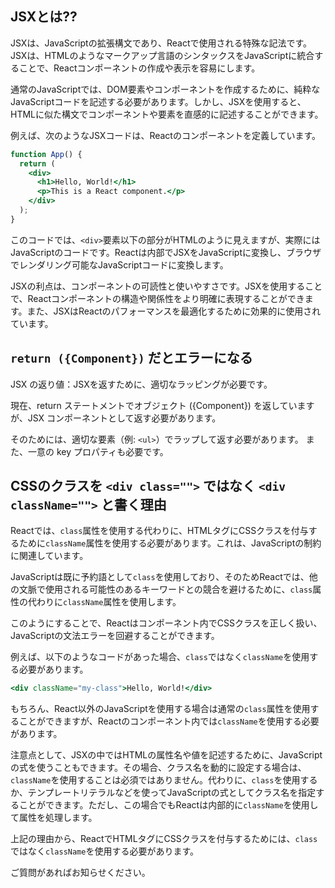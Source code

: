 ## JSXとは??
JSXは、JavaScriptの拡張構文であり、Reactで使用される特殊な記法です。JSXは、HTMLのようなマークアップ言語のシンタックスをJavaScriptに統合することで、Reactコンポーネントの作成や表示を容易にします。

通常のJavaScriptでは、DOM要素やコンポーネントを作成するために、純粋なJavaScriptコードを記述する必要があります。しかし、JSXを使用すると、HTMLに似た構文でコンポーネントや要素を直感的に記述することができます。

例えば、次のようなJSXコードは、Reactのコンポーネントを定義しています。

```jsx
function App() {
  return (
    <div>
      <h1>Hello, World!</h1>
      <p>This is a React component.</p>
    </div>
  );
}
```

このコードでは、`<div>`要素以下の部分がHTMLのように見えますが、実際にはJavaScriptのコードです。Reactは内部でJSXをJavaScriptに変換し、ブラウザでレンダリング可能なJavaScriptコードに変換します。

JSXの利点は、コンポーネントの可読性と使いやすさです。JSXを使用することで、Reactコンポーネントの構造や関係性をより明確に表現することができます。また、JSXはReactのパフォーマンスを最適化するために効果的に使用されています。

## `return ({Component})` だとエラーになる

JSX の返り値：JSXを返すために、適切なラッピングが必要です。

現在、return ステートメントでオブジェクト ({Component}) を返していますが、JSX コンポーネントとして返す必要があります。

そのためには、適切な要素（例: `<ul>`）でラップして返す必要があります。
また、一意の key プロパティも必要です。

## CSSのクラスを `<div class="">` ではなく `<div className="">` と書く理由

Reactでは、`class`属性を使用する代わりに、HTMLタグにCSSクラスを付与するために`className`属性を使用する必要があります。これは、JavaScriptの制約に関連しています。

JavaScriptは既に予約語として`class`を使用しており、そのためReactでは、他の文脈で使用される可能性のあるキーワードとの競合を避けるために、`class`属性の代わりに`className`属性を使用します。

このようにすることで、Reactはコンポーネント内でCSSクラスを正しく扱い、JavaScriptの文法エラーを回避することができます。

例えば、以下のようなコードがあった場合、`class`ではなく`className`を使用する必要があります。

```jsx
<div className="my-class">Hello, World!</div>
```

もちろん、React以外のJavaScriptを使用する場合は通常の`class`属性を使用することができますが、Reactのコンポーネント内では`className`を使用する必要があります。

注意点として、JSXの中ではHTMLの属性名や値を記述するために、JavaScriptの式を使うこともできます。その場合、クラス名を動的に設定する場合は、`className`を使用することは必須ではありません。代わりに、`class`を使用するか、テンプレートリテラルなどを使ってJavaScriptの式としてクラス名を指定することができます。ただし、この場合でもReactは内部的に`className`を使用して属性を処理します。

上記の理由から、ReactでHTMLタグにCSSクラスを付与するためには、`class`ではなく`className`を使用する必要があります。

ご質問があればお知らせください。
